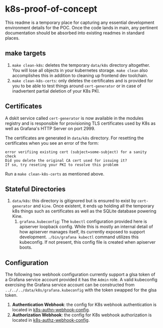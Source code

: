 # k8s-proof-of-concept

This readme is a temporary place for capturing any essential development
environment details for the POC. Once the code lands in main, any pertinent
documentation should be absorbed into existing readmes in standard places.

## make targets

1. `make clean-k8s`:  deletes the temporary `data/k8s` directory altogether.
You will lose all objects in your kubernetes storage. `make clean` also
accomplishes this in addition to cleaning up frontend dev toolchain.
2. `make clean-k8s-certs`: only deletes the certificates and is provided for
you to be able to test things around `cert-generator` or in case of inadvertent
partial deletion of your K8s PKI.

## Certificates

A dskit service called `cert-generator` is now available in the modules
registry and is responsible for provisioning TLS certificates used by K8s
as well as Grafana's HTTP Server on port 2999.

The certificates are generated in `data/k8s` directory. For
resetting the certificates when you see an error of the form:

```
error verifiing existing cert (subject=some-subject) for a sanity check
Did you delete the original CA cert used for issuing it?
If so, try reseting your PKI to resolve this problem
```

Run a `make clean-k8s-certs` as mentioned above.


## Stateful Directories

1. `data/k8s`: this directory is gitignored but is ensured to exist by 
`cert-generator` and `kine`. Once existent, it ends up holding all the
temporary k8s things such as certificates as well as the SQLite database
powering Kine.
   1. `grafana.kubeconfig`: The `kubectl` configuration provided here
   is apiserver loopback config. While this is mostly an internal detail of
   how apiserver manages itself, its currently exposed to support development.
   `./bin/grafana kubectl` command utilizes this kubeconfig. If not present,
   this config file is created when apiserver boots.

## Configuration

The following two webhook configuration currently support a glsa token of a Grafana service account provided 
it has the `Admin` role. A valid kubeconfig exercising the Grafana service account can be constructed from
`../../../data/k8s/grafana.kubeconfig` with the token swapped for the glsa token.

1. **Authentication Webhook**: the config for K8s webhook authentication
is located in [k8s-authn-webhook-config](../../../conf/k8s-authn-webhook-config).
2. **Authorization Webhook**: the config for K8s webhook authorization
   is located in [k8s-authz-webhook-config](../../../conf/k8s-authz-webhook-config).
